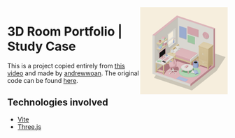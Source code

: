 <img src="https://github.com/Gorachevsky/3d-room-portfolio/blob/main/public/readme-icon.png?raw=true" align="right" width="200" height="200" />

# 3D Room Portfolio | Study Case

This is a project copied entirely from [this video](https://www.youtube.com/watch?v=rxTb9ys834w&list=LL) and made by [andrewwoan](https://github.com/andrewwoan). The original code can be found [here](https://github.com/andrewwoan/abigail-bloom-portolio-bokoko33).

## Technologies involved

- [Vite](https://vitejs.dev/)
- [Three.js](https://threejs.org/)
